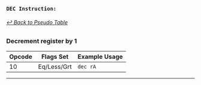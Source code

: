 ### `DEC Instruction:`
###### [↩ Back to Pseudo Table](../README.md)
### Decrement register by 1
| Opcode | Flags Set    | Example Usage |
|--------|-------------|---------------|
| 10     | Eq/Less/Grt  | `dec rA`  |
---